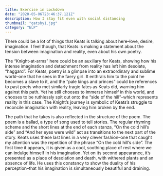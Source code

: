```yaml
---
title: Exercise in Lockdown
date: "2020-05-06T23:46:37.121Z"
description: How I stay fit even with social distancing
thumbnail: "gatsby1.jpg"
category: "ELP"
---
```


There could be a lot of things that Keats is talking about here–love, desire, imagination. I feel though, that Keats is making a statement about the tension between imagination and reality, even about his own poetry.

The “Knight-at-arms” here could be an auxiliary for Keats, showing how his intense imagination and detachment from reality has left him desolate, “haggard”. For Keats, poetry is a glimpse into an extraordinary and sublime world–one that he sees in the faery girl. It enthrals him to the point he becomes a slave to it, and the “pale kings and princes” could be references to past poets who met similarly tragic fates as Keats did, warning him against this path. Yet he still chooses to immerse himself in this world, and chooses to be ruthlessly spit out onto the “side of the hill”–which represents reality in this case. The Knight’s journey is symbolic of Keats’s struggle to reconcile imagination with reality, leaving him broken by the end.

The path that he takes is also reflected in the structure of the poem. The poem is a ballad, a type of song used to tell stories. The regular rhyming scheme and the short lines at the end of each stanza, “On the cold hill’s side” and “And her eyes were wild” act as transitions to the next part of the story. Keats uses these last lines in a very clever fashion–one that caught my attention was the repetition of the phrase “On the cold hill’s side”. The first time it appears, it is given as a cool, soothing place of rest where we can indulge himself in his imagination. Yet on its second appearance, it’s presented as a place of desolation and death, with withered plants and an absence of life. He uses this constancy to show the duality of his perception–that his imagination is simultaneously beautiful and draining.

